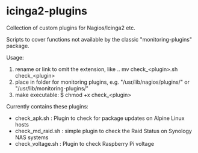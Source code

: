 # icinga2-plugins
Collection of custom plugins for Nagios/Icinga2 etc.

Scripts to cover functions not available by the classic "monitoring-plugins" package.

Usage:
1. rename or link to omit the extension, like .. mv check_\<plugin\>.sh check_\<plugin\>
2. place in folder for monitoring plugins, e.g. "/usr/lib/nagios/plugins/" or "/usr/lib/monitoring-plugins/"
3. make executable: $ chmod +x check_\<plugin\>

Currently contains these plugins:
- check_apk.sh : Plugin to check for package updates on Alpine Linux hosts
- check_md_raid.sh : simple plugin to check the Raid Status on Synology NAS systems
- check_voltage.sh : Plugin to check Raspberry Pi voltage
